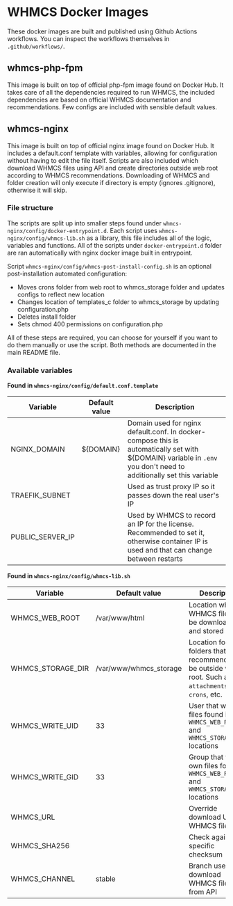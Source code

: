 # WHMCS Docker Images
These docker images are built and published using Github Actions workflows. You can inspect the workflows themselves in `.github/workflows/`.

## whmcs-php-fpm
This image is built on top of official php-fpm image found on Docker Hub. It takes care of all the dependencies required to run WHMCS, the included dependencies are based on official WHMCS documentation and recommendations. Few configs are included with sensible default values.

## whmcs-nginx
This image is built on top of official nginx image found on Docker Hub. It includes a default.conf template with variables, allowing for configuration without having to edit the file itself. Scripts are also included which download WHMCS files using API and create directories outside web root according to WHMCS recommendations. Downloading of WHMCS and folder creation will only execute if directory is empty (ignores .gitignore), otherwise it will skip.

### File structure
The scripts are split up into smaller steps found under `whmcs-nginx/config/docker-entrypoint.d`. Each script uses `whmcs-nginx/config/whmcs-lib.sh` as a library, this file includes all of the logic, variables and functions. All of the scripts under `docker-entrypoint.d` folder are ran automatically with nginx docker image built in entrypoint. 

Script `whmcs-nginx/config/whmcs-post-install-config.sh` is an optional post-installation automated configuration:
- Moves crons folder from web root to whmcs_storage folder and updates configs to reflect new location
- Changes location of templates_c folder to whmcs_storage by updating configuration.php
- Deletes install folder
- Sets chmod 400 permissions on configuration.php

All of these steps are required, you can choose for yourself if you want to do them manually or use the script. Both methods are documented in the main README file.

### Available variables
**Found in `whmcs-nginx/config/default.conf.template`**

| Variable         | Default value | Description                                                                                                                                                        |
| ---------------- | ------------- | ------------------------------------------------------------------------------------------------------------------------------------------------------------------ |
| NGINX_DOMAIN     | ${DOMAIN}     | Domain used for nginx default.conf. In docker-compose this is automatically set with ${DOMAIN} variable in `.env` you don't need to additionally set this variable |
| TRAEFIK_SUBNET   |               | Used as trust proxy IP so it passes down the real user's IP                                                                                                        |
| PUBLIC_SERVER_IP |               | Used by WHMCS to record an IP for the license. Recommended to set it, otherwise container IP is used and that can change between restarts                          |

**Found in `whmcs-nginx/config/whmcs-lib.sh`**

| Variable          | Default value          | Description                                                                                             |
| ----------------- | ---------------------- | ------------------------------------------------------------------------------------------------------- |
| WHMCS_WEB_ROOT    | /var/www/html          | Location where WHMCS files will be downloaded and stored                                                |
| WHMCS_STORAGE_DIR | /var/www/whmcs_storage | Location for folders that are recommended to be outside web root. Such as: `attachments`, `crons`, etc. |
| WHMCS_WRITE_UID   | 33                     | User that will own files found in `WHMCS_WEB_ROOT` and `WHMCS_STORAGE_DIR` locations                    |
| WHMCS_WRITE_GID   | 33                     | Group that will own files found in `WHMCS_WEB_ROOT` and `WHMCS_STORAGE_DIR` locations                   |
| WHMCS_URL         |                        | Override download URL of WHMCS files                                                                    |
| WHMCS_SHA256      |                        | Check against a specific checksum                                                                       |
| WHMCS_CHANNEL     | stable                 | Branch used to download WHMCS files from API                                                            |